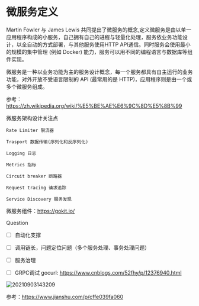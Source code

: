 # 微服务定义
Martin Fowler 与 James Lewis 共同提出了微服务的概念,定义微服务是由以单一应用程序构成的小服务，自己拥有自己的进程与轻量化处理，服务依业务功能设计，以全自动的方式部署，与其他服务使用HTTP API通信。同时服务会使用最小的规模的集中管理 (例如 Docker) 能力，服务可以用不同的编程语言与数据库等组件实现。

微服务是一种以业务功能为主的服务设计概念，每一个服务都具有自主运行的业务功能，对外开放不受语言限制的 API (最常用的是 HTTP)，应用程序则是由一个或多个微服务组成。

参考：https://zh.wikipedia.org/wiki/%E5%BE%AE%E6%9C%8D%E5%8B%99



微服务架构设计关注点

    Rate Limiter 限流器

    Trasport 数据传输(序列化和反序列化)

    Logging 日志

    Metrics 指标

    Circuit breaker 断路器

    Request tracing 请求追踪

    Service Discovery 服务发现

微服务组件：https://gokit.io/

Question

- [ ] 自动化支撑
- [ ] 调用链长，问题定位问题（多个服务处理、事务处理问题）
- [ ] 服务治理
- [ ] GRPC调试 gocurl: https://www.cnblogs.com/52fhy/p/12376940.html


![20210903143209](https://i.loli.net/2021/09/03/puLxg8t4RQVbDvz.png)


参考：https://www.jianshu.com/p/cffe039fa060